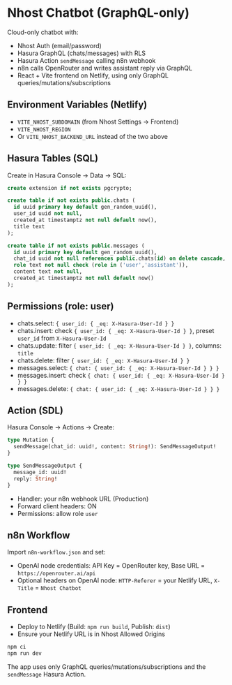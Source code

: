 # Nhost Chatbot (GraphQL-only)

Cloud-only chatbot with:
- Nhost Auth (email/password)
- Hasura GraphQL (chats/messages) with RLS
- Hasura Action `sendMessage` calling n8n webhook
- n8n calls OpenRouter and writes assistant reply via GraphQL
- React + Vite frontend on Netlify, using only GraphQL queries/mutations/subscriptions

## Environment Variables (Netlify)
- `VITE_NHOST_SUBDOMAIN` (from Nhost Settings → Frontend)
- `VITE_NHOST_REGION`
- Or `VITE_NHOST_BACKEND_URL` instead of the two above

## Hasura Tables (SQL)
Create in Hasura Console → Data → SQL:

```sql
create extension if not exists pgcrypto;

create table if not exists public.chats (
  id uuid primary key default gen_random_uuid(),
  user_id uuid not null,
  created_at timestamptz not null default now(),
  title text
);

create table if not exists public.messages (
  id uuid primary key default gen_random_uuid(),
  chat_id uuid not null references public.chats(id) on delete cascade,
  role text not null check (role in ('user','assistant')),
  content text not null,
  created_at timestamptz not null default now()
);
```

## Permissions (role: user)
- chats.select: `{ user_id: { _eq: X-Hasura-User-Id } }`
- chats.insert: check `{ user_id: { _eq: X-Hasura-User-Id } }`, preset `user_id` from `X-Hasura-User-Id`
- chats.update: filter `{ user_id: { _eq: X-Hasura-User-Id } }`, columns: `title`
- chats.delete: filter `{ user_id: { _eq: X-Hasura-User-Id } }`
- messages.select: `{ chat: { user_id: { _eq: X-Hasura-User-Id } } }`
- messages.insert: check `{ chat: { user_id: { _eq: X-Hasura-User-Id } } }`
- messages.delete: `{ chat: { user_id: { _eq: X-Hasura-User-Id } } }`

## Action (SDL)
Hasura Console → Actions → Create:

```graphql
type Mutation {
  sendMessage(chat_id: uuid!, content: String!): SendMessageOutput!
}

type SendMessageOutput {
  message_id: uuid!
  reply: String!
}
```

- Handler: your n8n webhook URL (Production)
- Forward client headers: ON
- Permissions: allow role `user`

## n8n Workflow
Import `n8n-workflow.json` and set:
- OpenAI node credentials: API Key = OpenRouter key, Base URL = `https://openrouter.ai/api`
- Optional headers on OpenAI node: `HTTP-Referer` = your Netlify URL, `X-Title` = `Nhost Chatbot`

## Frontend
- Deploy to Netlify (Build: `npm run build`, Publish: `dist`)
- Ensure your Netlify URL is in Nhost Allowed Origins

```bash
npm ci
npm run dev
```

The app uses only GraphQL queries/mutations/subscriptions and the `sendMessage` Hasura Action.
